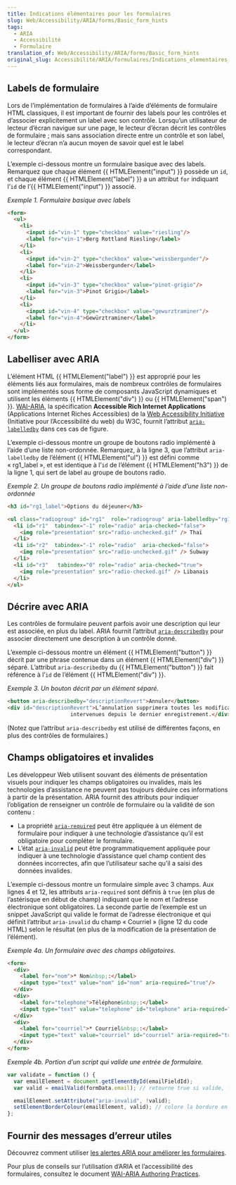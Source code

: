 ```yaml
---
title: Indications élémentaires pour les formulaires
slug: Web/Accessibility/ARIA/forms/Basic_form_hints
tags:
  - ARIA
  - Accessibilité
  - Formulaire
translation_of: Web/Accessibility/ARIA/forms/Basic_form_hints
original_slug: Accessibilité/ARIA/formulaires/Indications_elementaires_pour_les_formulaires
---
```

## Labels de formulaire

Lors de l’implémentation de formulaires à l’aide d’éléments de formulaire HTML classiques, il est important de fournir des labels pour les contrôles et d’associer explicitement un label avec son contrôle. Lorsqu’un utilisateur de lecteur d’écran navigue sur une page, le lecteur d’écran décrit les contrôles de formulaire&nbsp;; mais sans association directe entre un contrôle et son label, le lecteur d’écran n’a aucun moyen de savoir quel est le label correspondant.

L’exemple ci-dessous montre un formulaire basique avec des labels. Remarquez que chaque élément {{ HTMLElement("input") }} possède un `id`, et chaque élément {{ HTMLElement("label") }} a un attribut `for` indiquant l’`id` de l’{{ HTMLElement("input") }} associé.

_Exemple 1. Formulaire basique avec labels_

```html
<form>
  <ul>
    <li>
      <input id="vin-1" type="checkbox" value="riesling"/>
      <label for="vin-1">Berg Rottland Riesling</label>
    </li>
    <li>
      <input id="vin-2" type="checkbox" value="weissbergunder"/>
      <label for="vin-2">Weissbergunder</label>
    </li>
    <li>
      <input id="vin-3" type="checkbox" value="pinot-grigio"/>
      <label for="vin-3">Pinot Grigio</label>
    </li>
    <li>
      <input id="vin-4" type="checkbox" value="gewurztraminer"/>
      <label for="vin-4">Gewürztraminer</label>
    </li>
  </ul>
</form>
```

## Labelliser avec ARIA

L’élément HTML {{ HTMLElement("label") }} est approprié pour les éléments liés aux formulaires, mais de nombreux contrôles de formulaires sont implémentés sous forme de composants JavaScript dynamiques et utilisent les éléments {{ HTMLElement("div") }} ou {{ HTMLElement("span") }}. [WAI-ARIA](http://www.w3.org/WAI/intro/aria.php), la spécification **Accessible Rich Internet Applications** (Applications Internet Riches Accessibles) de la [Web Accessibility Initiative](http://www.w3.org/WAI/) (Initiative pour l’Accessibilité du web) du W3C, fournit l’attribut [`aria-labelledby`](http://www.w3.org/TR/2010/WD-wai-aria-20100916/states_and_properties#aria-labelledby) dans ces cas de figure.

L’exemple ci-dessous montre un groupe de boutons radio implémenté à l’aide d’une liste non-ordonnée. Remarquez, à la ligne 3, que l’attribut `aria-labelledby` de l’élément {{ HTMLElement("ul") }} est défini comme «&nbsp;rg1_label&nbsp;», et est identique à l’`id` de l’élément {{ HTMLElement("h3") }} de la ligne 1, qui sert de label au groupe de boutons radio.

_Exemple 2. Un groupe de boutons radio implémenté à l’aide d’une liste non-ordonnée_

```html
<h3 id="rg1_label">Options du déjeuner</h3>

<ul class="radiogroup" id="rg1"  role="radiogroup" aria-labelledby="rg1_label">
  <li id="r1"  tabindex="-1" role="radio" aria-checked="false">
    <img role="presentation" src="radio-unchecked.gif" /> Thaï
  </li>
  <li id="r2"  tabindex="-1" role="radio"  aria-checked="false">
    <img role="presentation" src="radio-unchecked.gif" /> Subway
  </li>
  <li id="r3"   tabindex="0" role="radio" aria-checked="true">
    <img role="presentation" src="radio-checked.gif" /> Libanais
  </li>
</ul>
```

## Décrire avec ARIA

Les contrôles de formulaire peuvent parfois avoir une description qui leur est associée, en plus du label. ARIA fournit l’attribut [`aria-describedby`](http://www.w3.org/TR/2010/WD-wai-aria-20100916/states_and_properties#aria-describedby) pour associer directement une description à un contrôle donné.

L’exemple ci-dessous montre un élément {{ HTMLElement("button") }} décrit par une phrase contenue dans un élément {{ HTMLElement("div") }} séparé. L’attribut `aria-describedby` du {{ HTMLElement("button") }} fait référence à l’`id` de l’élément {{ HTMLElement("div") }}.

_Exemple 3. Un bouton décrit par un élément séparé._

```html
<button aria-describedby="descriptionRevert">Annuler</button>
<div id="descriptionRevert">L’annulation supprimera toutes les modifications
                    intervenues depuis le dernier enregistrement.</div>
```

(Notez que l’attribut `aria-describedby` est utilisé de différentes façons, en plus des contrôles de formulaires.)

## Champs obligatoires et invalides

Les développeur Web utilisent souvant des éléments de présentation visuels pour indiquer les champs obligatoires ou invalides, mais les technologies d’assistance ne peuvent pas toujours déduire ces informations à partir de la présentation. ARIA fournit des attributs pour indiquer l’obligation de renseigner un contrôle de formulaire ou la validité de son contenu&nbsp;:

- La propriété [`aria-required`](http://www.w3.org/TR/2010/WD-wai-aria-20100916/states_and_properties#aria-required) peut être appliquée à un élément de formulaire pour indiquer à une technologie d’assistance qu’il est obligatoire pour compléter le formulaire.
- L’état [`aria-invalid`](http://www.w3.org/TR/2010/WD-wai-aria-20100916/states_and_properties#aria-invalid) peut être programmatiquement appliquée pour indiquer à une technologie d’assistance quel champ contient des données incorrectes, afin que l’utilisateur sache qu’il a saisi des données invalides.

L’exemple ci-dessous montre un formulaire simple avec 3 champs. Aux lignes 4 et 12, les attributs `aria-required` sont définis à `true` (en plus de l’astérisque en début de champ) indiquant que le nom et l’adresse électronique sont obligatoires. La seconde partie de l’exemple est un snippet JavaScript qui valide le format de l’adresse électronique et qui définit l’attribut `aria-invalid` du champ «&nbsp;Courriel&nbsp;» (ligne 12 du code HTML) selon le résultat (en plus de la modification de la présentation de l’élément).

_Exemple 4a. Un formulaire avec des champs obligatoires._

```html
<form>
  <div>
    <label for="nom">* Nom&nbsp;:</label>
    <input type="text" value="nom" id="nom" aria-required="true"/>
  </div>
  <div>
    <label for="telephone">Téléphone&nbsp;:</label>
    <input type="text" value="telephone" id="telephone" aria-required="false"/>
  </div>
  <div>
    <label for="courriel">* Courriel&nbsp;:</label>
    <input type="text" value="courriel" id="courriel" aria-required="true"/>
  </div>
</form>
```

_Exemple 4b. Portion d’un script qui valide une entrée de formulaire._

```js
var validate = function () {
  var emailElement = document.getElementById(emailFieldId);
  var valid = emailValid(formData.email); // retourne true si valide, false dans le cas contraire

  emailElement.setAttribute("aria-invalid", !valid);
  setElementBorderColour(emailElement, valid); // colore la bordure en rouge sur le second argument est false
};
```

## Fournir des messages d’erreur utiles

Découvrez comment utiliser [les alertes ARIA pour améliorer les formulaires](/fr/docs/Accessibilité/ARIA/formulaires/Alertes).

Pour plus de conseils sur l’utilisation d’ARIA et l’accessibilité des formulaires, consultez le document [WAI-ARIA Authoring Practices](http://www.w3.org/TR/wai-aria-practices/).
